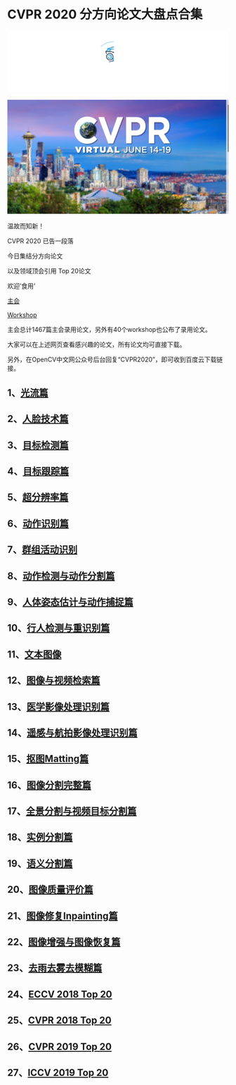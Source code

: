 # CVPR 2020 分方向论文大盘点合集

<div align="center">
  <img src="image/52CV.gif" width="600"/>
</div>

![demo image](image/cvpr2020.png)

温故而知新！

CVPR 2020 已告一段落

今日集结分方向论文

以及领域顶会引用 Top 20论文

欢迎’食用‘

[主会](http://openaccess.thecvf.com/CVPR2020.py)

[Workshop](http://openaccess.thecvf.com/CVPR2020_workshops/menu.py)

主会总计1467篇主会录用论文，另外有40个workshop也公布了录用论文。

大家可以在上述网页查看感兴趣的论文，所有论文均可直接下载。

另外，在OpenCV中文网公众号后台回复“CVPR2020”，即可收到百度云下载链接。


## 1、[光流篇](https://zhuanlan.zhihu.com/p/158357172)

## 2、[人脸技术篇](https://zhuanlan.zhihu.com/p/147716277)

## 3、[目标检测篇](https://zhuanlan.zhihu.com/p/148355838)

## 4、[目标跟踪篇](https://zhuanlan.zhihu.com/p/148592837)

## 5、[超分辨率篇](https://mp.weixin.qq.com/s/p22j8Z_djfEyFAYjGbIk3A)



## 6、[动作识别篇](https://zhuanlan.zhihu.com/p/159256065)

## 7、[群组活动识别](https://zhuanlan.zhihu.com/p/161385185)

## 8、[动作检测与动作分割篇](https://zhuanlan.zhihu.com/p/161385908)

## 9、[人体姿态估计与动作捕捉篇](https://zhuanlan.zhihu.com/p/149340496)

## 10、[行人检测与重识别篇](https://zhuanlan.zhihu.com/p/148844394)

## 11、[文本图像](https://zhuanlan.zhihu.com/p/149093885)

## 12、[图像与视频检索篇](https://zhuanlan.zhihu.com/p/157688884)

## 13、[医学影像处理识别篇](https://zhuanlan.zhihu.com/p/151219303)

## 14、[遥感与航拍影像处理识别篇](https://zhuanlan.zhihu.com/p/157115352)



## 15、[抠图Matting篇](https://zhuanlan.zhihu.com/p/151212267)

## 16、[图像分割完整篇](https://zhuanlan.zhihu.com/p/150416728)

## 17、[全景分割与视频目标分割篇](https://zhuanlan.zhihu.com/p/150153698)

## 18、[实例分割篇](https://zhuanlan.zhihu.com/p/149913830)

## 19、[语义分割篇](https://zhuanlan.zhihu.com/p/149912990)



## 20、[图像质量评价篇](https://zhuanlan.zhihu.com/p/154017806)

## 21、[图像修复Inpainting篇](https://zhuanlan.zhihu.com/p/153027273)

## 22、[图像增强与图像恢复篇](https://zhuanlan.zhihu.com/p/152286900)

## 23、[去雨去雾去模糊篇](https://zhuanlan.zhihu.com/p/151594580)


## 24、[ECCV 2018 Top 20](https://zhuanlan.zhihu.com/p/166468385)

## 25、[CVPR 2018 Top 20](https://zhuanlan.zhihu.com/p/179888212)

## 26、[CVPR 2019 Top 20](https://zhuanlan.zhihu.com/p/163060806)

## 27、[ICCV 2019 Top 20](https://zhuanlan.zhihu.com/p/171530688)


